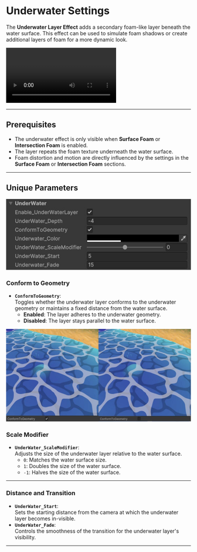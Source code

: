 # Underwater Settings

The **Underwater Layer Effect** adds a secondary foam-like layer beneath the water surface. This effect can be used to simulate foam shadows or create additional layers of foam for a more dynamic look.

<video autoplay loop src="../../assets/images/shader-prop-underwater-show.mp4" title="Title"></video>

---

## Prerequisites

- The underwater effect is only visible when **Surface Foam** or **Intersection Foam** is enabled.
- The layer repeats the foam texture underneath the water surface.
- Foam distortion and motion are directly influenced by the settings in the **Surface Foam** or **Intersection Foam** sections.

---

## Unique Parameters

![alt text](../../assets/images/shader-prop-underwater.jpg)

### **Conform to Geometry**

- **`ConformToGeometry`**:  
  Toggles whether the underwater layer conforms to the underwater geometry or maintains a fixed distance from the water surface.
  - **Enabled**: The layer adheres to the underwater geometry.
  - **Disabled**: The layer stays parallel to the water surface.

![alt text](../../assets/images/shader-prop-underwater-conform.jpg)

### **Scale Modifier**

- **`UnderWater_ScaleModifier`**:  
  Adjusts the size of the underwater layer relative to the water surface.
  - `0`: Matches the water surface size.
  - `1`: Doubles the size of the water surface.
  - `-1`: Halves the size of the water surface.

---

### **Distance and Transition**

- **`UnderWater_Start`**:  
  Sets the starting distance from the camera at which the underwater layer becomes in-visible.
- **`UnderWater_Fade`**:  
  Controls the smoothness of the transition for the underwater layer's visibility.

---
